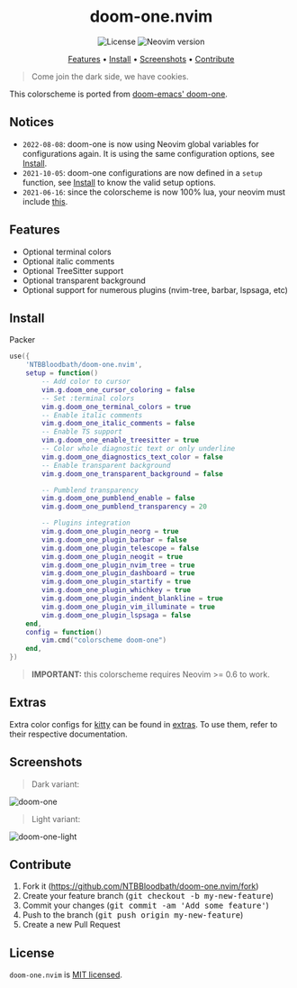 <div align="center">

# doom-one.nvim

![License](https://img.shields.io/github/license/NTBBloodbath/doom-one.nvim?style=flat-square)
![Neovim version](https://img.shields.io/badge/Neovim-0.5-57A143?style=flat-square&logo=neovim)

[Features](#features) • [Install](#install) • [Screenshots](#screenshots) • [Contribute](#contribute)

</div>

> Come join the dark side, we have cookies.

This colorscheme is ported from [doom-emacs' doom-one].

## Notices
- `2022-08-08`: doom-one is now using Neovim global variables for configurations again.
  It is using the same configuration options, see [Install](#install).
- `2021-10-05`: doom-one configurations are now defined in a `setup` function,
  see [Install](#install) to know the valid setup options.
- `2021-06-16`: since the colorscheme is now 100% lua, your neovim must include
  [this](https://github.com/neovim/neovim/pull/14686).

## Features

- Optional terminal colors
- Optional italic comments
- Optional TreeSitter support
- Optional transparent background
- Optional support for numerous plugins (nvim-tree, barbar, lspsaga, etc)

## Install

Packer
```lua
use({
    'NTBBloodbath/doom-one.nvim',
    setup = function()
        -- Add color to cursor
		vim.g.doom_one_cursor_coloring = false
		-- Set :terminal colors
		vim.g.doom_one_terminal_colors = true
		-- Enable italic comments
		vim.g.doom_one_italic_comments = false
		-- Enable TS support
		vim.g.doom_one_enable_treesitter = true
		-- Color whole diagnostic text or only underline
        vim.g.doom_one_diagnostics_text_color = false
		-- Enable transparent background
		vim.g.doom_one_transparent_background = false

        -- Pumblend transparency
		vim.g.doom_one_pumblend_enable = false
		vim.g.doom_one_pumblend_transparency = 20

        -- Plugins integration
		vim.g.doom_one_plugin_neorg = true
		vim.g.doom_one_plugin_barbar = false
		vim.g.doom_one_plugin_telescope = false
		vim.g.doom_one_plugin_neogit = true
		vim.g.doom_one_plugin_nvim_tree = true
		vim.g.doom_one_plugin_dashboard = true
		vim.g.doom_one_plugin_startify = true
		vim.g.doom_one_plugin_whichkey = true
		vim.g.doom_one_plugin_indent_blankline = true
		vim.g.doom_one_plugin_vim_illuminate = true
		vim.g.doom_one_plugin_lspsaga = false
	end,
	config = function()
        vim.cmd("colorscheme doom-one")
    end,
})
```

> **IMPORTANT:** this colorscheme requires Neovim >= 0.6 to work.

## Extras

Extra color configs for [kitty] can be found in [extras](extras/). To use them,
refer to their respective documentation.

## Screenshots

> Dark variant:

![doom-one](./assets/doom-one.png)

> Light variant:

![doom-one-light](./assets/doom-one-light.png)

## Contribute

1. Fork it (https://github.com/NTBBloodbath/doom-one.nvim/fork)
2. Create your feature branch (<kbd>git checkout -b my-new-feature</kbd>)
3. Commit your changes (<kbd>git commit -am 'Add some feature'</kbd>)
4. Push to the branch (<kbd>git push origin my-new-feature</kbd>)
5. Create a new Pull Request

## License

`doom-one.nvim` is [MIT licensed](./LICENSE).

[doom-emacs' doom-one]: https://github.com/hlissner/emacs-doom-themes/blob/master/themes/doom-one-theme.el
[kitty]: https://github.com/kovidgoyal/kitty
